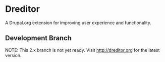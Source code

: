 # Dreditor
A Drupal.org extension for improving user experience and functionality.

## Development Branch
NOTE: This 2.x branch is not yet ready. Visit http://dreditor.org for the latest version.
